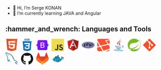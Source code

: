 - 👋 Hi, I’m Serge KONAN
- 🌱 I’m currently learning JAVA and Angular 

<h2>:hammer_and_wrench: Languages and Tools</h2>
<div>
    <img src="https://github.com/devicons/devicon/blob/master/icons/html5/html5-original.svg" alt="HTML 5" width="40" height="40">&nbsp;
    <img src="https://github.com/devicons/devicon/blob/master/icons/css3/css3-plain-wordmark.svg" alt="CSS 3" width="40" height="40">&nbsp;
    <img src="https://github.com/devicons/devicon/blob/master/icons/bootstrap/bootstrap-original.svg" alt="Bootstrap" width="40" height="40">&nbsp;
    <img src="https://github.com/devicons/devicon/blob/master/icons/javascript/javascript-original.svg" alt="JavaScript" width="40" height="40">&nbsp;
    <img src="https://github.com/devicons/devicon/blob/master/icons/angularjs/angularjs-original.svg" alt="Angular" width="40" height="40">&nbsp;
    <img src="https://github.com/devicons/devicon/blob/master/icons/php/php-original.svg" alt="PHP" width="40" height="40">&nbsp;
    <img src="https://github.com/devicons/devicon/blob/master/icons/laravel/laravel-plain.svg" alt="Laravel" width="40" height="40">&nbsp;
    <img src="https://github.com/devicons/devicon/blob/master/icons/java/java-original.svg" alt="Java" width="40" height="40">&nbsp;
    <img src="https://github.com/devicons/devicon/blob/master/icons/spring/spring-original.svg" alt="Spring Boot" width="40" height="40">&nbsp;
    <img src="https://github.com/devicons/devicon/blob/master/icons/git/git-original.svg" alt="Git" width="40" height="40">&nbsp;
    <img src="https://github.com/devicons/devicon/blob/master/icons/mysql/mysql-original.svg" alt="MySql" width="40" height="40">&nbsp;
    <img src="https://github.com/devicons/devicon/blob/master/icons/github/github-original.svg" alt="Github" width="40" height="40">&nbsp;
    <img src="https://github.com/devicons/devicon/blob/master/icons/gitlab/gitlab-original.svg" alt="Gitlab" width="40" height="40">&nbsp;
    <img src="https://github.com/devicons/devicon/blob/master/icons/docker/docker-original.svg" alt="Docker" width="40" height="40">&nbsp;
</div>

<!---- 👀 I’m interested in ...

- 💞️ I’m looking to collaborate on ...
- 📫 How to reach me ...

<!---
sergeemmanuelk/sergeemmanuelk is a ✨ special ✨ repository because its `README.md` (this file) appears on your GitHub profile.
You can click the Preview link to take a look at your changes.
--->

